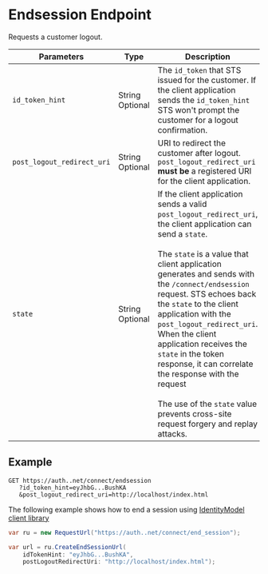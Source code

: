 <!--title:start-->
# Endsession Endpoint
<!--title:end-->
<!--shortdesc:start-->

Requests a customer logout.
<!--shortdesc:end-->

<!--desc:start-->

| Parameters | Type | Description |
|------------------------ |-------- | ------------ |
| `id_token_hint` | String<br/>Optional |The `id_token` that  STS issued for the customer. If the client application sends the `id_token_hint`  STS won't prompt the customer for a logout confirmation. |
| `post_logout_redirect_uri` | String<br/>Optional |URI to redirect the customer after logout. `post_logout_redirect_uri` **must be** a registered URI for the client application. |
| `state` | String<br/>Optional |If the client application sends a valid `post_logout_redirect_uri`, the client application can send a `state`. <br/><br/> The `state` is a value that client application generates and sends with the `/connect/endsession` request.   STS echoes back the `state` to the client application with the `post_logout_redirect_uri`. When the client application receives the `state` in the token response, it can correlate the response with the request<br/><br/> The use of the `state` value prevents cross-site request forgery and replay attacks.|

## Example

```http
GET https://auth..net/connect/endsession
   ?id_token_hint=eyJhbG...BushKA
   &post_logout_redirect_uri=http://localhost/index.html
```

The following example shows how to end a session using [IdentityModel client library](https://identitymodel.readthedocs.io/en/latest/)

```csharp
var ru = new RequestUrl("https://auth..net/connect/end_session");

var url = ru.CreateEndSessionUrl(
    idTokenHint: "eyJhbG...BushKA",
    postLogoutRedirectUri: "http://localhost/index.html");
```

<!--desc:end-->
